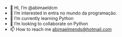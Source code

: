 - 👋 Hi, I’m @abimaeldcm
- 👀 I’m interested in entra no mundo da programação.
- 🌱 I’m currently learning Python
- 💞️ I’m looking to collaborate on Python
- 📫 How to reach me abimaelmends@hotmail.com

<!---
abimaeldcm/abimaeldcm is a ✨ special ✨ repository because its `README.md` (this file) appears on your GitHub profile.
You can click the Preview link to take a look at your changes.
--->
